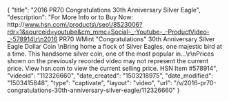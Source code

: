 {
    "title": "2016 PR70 Congratulations 30th Anniversary Silver Eagle",
    "description": "For More Info or to Buy Now: http:\/\/www.hsn.com\/products\/seo\/8523006?rdr=1&sourceid=youtube&cm_mmc=Social-_-Youtube-_-ProductVideo-_-578914\r\n2016 PR70 WMint \"Congratulations\" 30th Anniversary Silver Eagle Dollar Coin \nBring home a flock of Silver Eagles, one majestic bird at a time. This handsome silver coin, one of the most popular in...\r\nPrices shown on the previously recorded video may not represent the current price.  View hsn.com to view the current selling price. HSN Item #578914",
    "videoid": "112326660",
    "date_created": "1503218975",
    "date_modified": "1503415848",
    "type": "captivate",
    "layout": "video",
    "url": "\/v\/2016-pr70-congratulations-30th-anniversary-silver-eagle\/112326660"
}